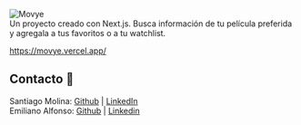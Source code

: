 ![Movye](https://i.imgur.com/y0e8eNL.png)\
Un proyecto creado con Next.js. Busca información de tu película preferida y agregala a tus favoritos o a tu watchlist.

https://movye.vercel.app/

## Contacto 📨
Santiago Molina: [Github](https://github.com/SantiagoMartinMolina) | [LinkedIn](https://www.linkedin.com/in/santiago-molina-dev/)\
Emiliano Alfonso: [Github](https://github.com/Aglowkeys) | [Linkedin](https://www.linkedin.com/in/emiliano-alfonso/)
